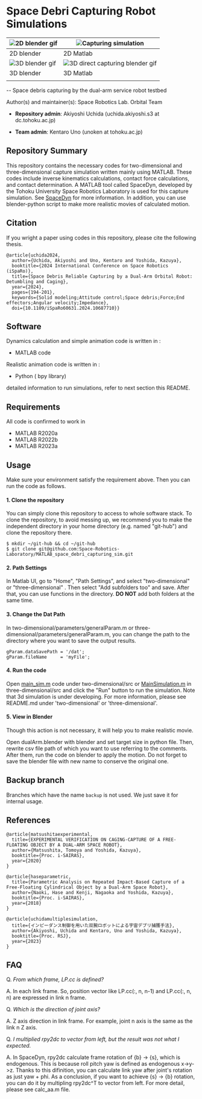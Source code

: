 # Space Debri Capturing Robot Simulations
|<img src="./docs/media/2dBlenderMov.gif" alt="2D blender gif" title="2D direct capturing blender gif">|<img src="./docs/media/2dDirect.gif" alt="Capturing simulation" title="Capturing simulation with Dual-arm service robot">|
|----|----|
|2D blender|2D Matlab|
|<img src="./docs/media/blenderMov.gif" alt="3D blender gif" title="Space debris">|<img src="./docs/media/3dFollowing.gif" alt="3D direct capturing blender gif" title="arm control by DAR in 3D space">|
|3D blender|3D Matlab|
|||

-- Space debris capturing by the dual-arm service robot testbed

Author(s) and maintainer(s): Space Robotics Lab. Orbital Team

* **Repository admin**: Akiyoshi Uchida (uchida.akiyoshi.s3 at dc.tohoku.ac.jp)

* **Team admin**: Kentaro Uno (unoken at tohoku.ac.jp)

## Repository Summary 

This repository contains the necessary codes for two-dimensional and three-dimensional capture simulation written mainly using MATLAB. These codes include inverse kinematics calculations, contact force calculations, and contact determination.
A MATLAB tool called SpaceDyn, developed by the Tohoku University Space Robotics Laboratory is used for this capture simulation. See [SpaceDyn](https://github.com/Space-Robotics-Laboratory/SpaceDyn) for more information.
In addition, you can use blender-python script to make more realistic movies of calculated motion. 

## Citation
If you wright a paper using codes in this repository, please cite the following thesis.

```
@article{uchida2024,
  author={Uchida, Akiyoshi and Uno, Kentaro and Yoshida, Kazuya},
  booktitle={2024 International Conference on Space Robotics (iSpaRo)}, 
  title={Space Debris Reliable Capturing by a Dual-Arm Orbital Robot: Detumbling and Caging}, 
  year={2024},
  pages={194-201},
  keywords={Solid modeling;Attitude control;Space debris;Force;End effectors;Angular velocity;Impedance},
  doi={10.1109/iSpaRo60631.2024.10687710}}
```

## Software

Dynamics calculation and simple animation code is written in :

* MATLAB code

Realistic animation code is written in :
* Python ( bpy library)


detailed information to run simulations, refer to next section this README.


## Requirements

All code is confirmed to work in

* MATLAB R2020a
* MATLAB R2022b
* MATLAB R2023a

## Usage

Make sure your environment satisfy the requirement above. Then you can run the code as follows.

#### 1. Clone the repository

You can simply clone this repository to access to whole software stack. To clone the repository, to avoid messing up, we recommend you to make the independent directory in your home directory (e.g. named "git-hub") and clone the repository there.
```commandline
$ mkdir ~/git-hub && cd ~/git-hub
$ git clone git@github.com:Space-Robotics-Laboratory/MATLAB_space_debri_capturing_sim.git
```
#### 2. Path Settings
In Matlab UI, go to "Home", "Path Settings", and select "two-dimensional" or "three-dimensional" . Then select "Add subfolders too" and save. After that, you can use functions in the directory. **DO NOT** add both folders at the same time.

#### 3. Change the Dat Path
In two-dimensional/parameters/generalParam.m or three-dimensional/parameters/generalParam.m, you can change the path to the directory where you want to save the output results.
```commandline
gParam.dataSavePath = '/dat';
gParam.fileName     = 'myFile';
```

#### 4. Run the code
Open [main_sim.m](two-two-dimensional/src/main_sim.m) code under two-dimensional/src or [MainSimulation.m](three_dimensional/MainSimulation.m) in three-dimensional/src and click the "Run" button to run the simulation. Note that 3d simulation is under developing. For more information, please see README.md under 'two-dimensional' or 'three-dimensional'.

#### 5. View in Blender
Though this action is not necessary, it will help you to make realistic movie.

Open dualArm.blender with blender and set target size in python file. Then, rewrite csv file path of which you want to use referring to the comments. After them, run the code on blender to apply the motion.
Do not forget to save the blender file with new name to conserve the original one.

## Backup branch
Branches which have the name `backup` is not used. We just save it for internal usage.

## References
```
@article{matsushitaexperimental,
  title={EXPERIMENTAL VERIFICATION ON CAGING-CAPTURE OF A FREE-FLOATING OBJECT BY A DUAL-ARM SPACE ROBOT},
  author={Matsushita, Tomoya and Yoshida, Kazuya},
  booktitle={Proc. i-SAIRAS},
  year={2020}
}
```
```
@article{haseparametric,
  title={Parametric Analysis on Repeated Impact-Based Capture of a Free-Floating Cylindrical Object by a Dual-Arm Space Robot},
  author={Naoki, Hase and Kenji, Nagaoka and Yoshida, Kazuya},
  booktitle={Proc. i-SAIRAS},
  year={2018}
}
```
```
@article{uchidamultiplesimulation,
  title={インピーダンス制御を用いた双腕ロボットによる宇宙デブリ捕獲手法},
  author={Akiyoshi, Uchida and Kentaro, Uno and Yoshida, Kazuya},
  booktitle={Proc. RSJ},
  year={2023}
}
```

## FAQ
Q. _From which frame, LP.cc is defined?_

A. In each link frame. So, position vector like LP.cc(:, n, n-1) and LP.cc(:, n, n) are expressed in link n frame.

Q. _Which is the direction of joint axis?_

A. Z axis direction in link frame. For example, joint n axis is the same as the link n Z axis.

Q. _I multiplied rpy2dc to vector from left, but the result was not what I expected._ 

A. In SpaceDyn, rpy2dc calculate frame rotation of {b} -> {s}, which is endogenous. This is because roll pitch yaw is defined as endogenous x->y->z. Thanks to this difinition, you can calculate link yaw after joint's rotation as just yaw + phi. As a conclusion, if you want to achieve {s} -> {b} rotation, you can do it by multipling rpy2dc^T to vector from left. For more detail, please see calc_aa.m file.